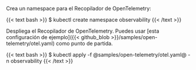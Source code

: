 ---
---
Crea un namespace para el Recopilador de OpenTelemetry:

{{< text bash >}}
$ kubectl create namespace observability
{{< /text >}}

Despliega el Recopilador de OpenTelemetry. Puedes usar [esta configuración de ejemplo]({{< github_blob >}}/samples/open-telemetry/otel.yaml) como punto de partida.

{{< text bash >}}
$ kubectl apply -f @samples/open-telemetry/otel.yaml@ -n observability
{{< /text >}}
